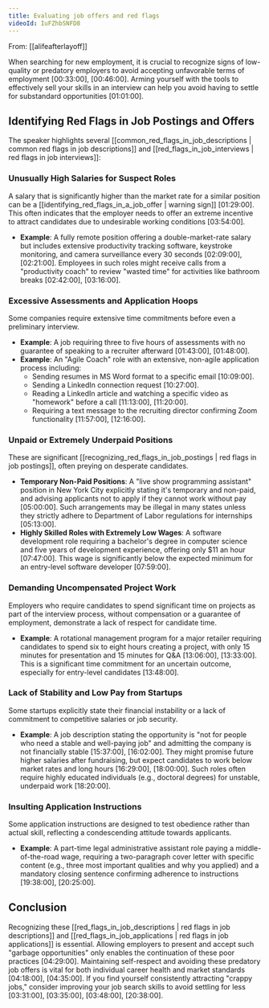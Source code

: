 ```yaml
---
title: Evaluating job offers and red flags
videoId: IuFZhbSNFD8
---
```


From: [[alifeafterlayoff]] <br/> 

When searching for new employment, it is crucial to recognize signs of low-quality or predatory employers to avoid accepting unfavorable terms of employment <a class="yt-timestamp" data-t="00:33:00">[00:33:00]</a>, <a class="yt-timestamp" data-t="00:46:00">[00:46:00]</a>. Arming yourself with the tools to effectively sell your skills in an interview can help you avoid having to settle for substandard opportunities <a class="yt-timestamp" data-t="01:01:00">[01:01:00]</a>.

## Identifying Red Flags in Job Postings and Offers

The speaker highlights several [[common_red_flags_in_job_descriptions | common red flags in job descriptions]] and [[red_flags_in_job_interviews | red flags in job interviews]]:

### Unusually High Salaries for Suspect Roles
A salary that is significantly higher than the market rate for a similar position can be a [[identifying_red_flags_in_a_job_offer | warning sign]] <a class="yt-timestamp" data-t="01:29:00">[01:29:00]</a>. This often indicates that the employer needs to offer an extreme incentive to attract candidates due to undesirable working conditions <a class="yt-timestamp" data-t="03:54:00">[03:54:00]</a>.

*   **Example**: A fully remote position offering a double-market-rate salary but includes extensive productivity tracking software, keystroke monitoring, and camera surveillance every 30 seconds <a class="yt-timestamp" data-t="02:09:00">[02:09:00]</a>, <a class="yt-timestamp" data-t="02:21:00">[02:21:00]</a>. Employees in such roles might receive calls from a "productivity coach" to review "wasted time" for activities like bathroom breaks <a class="yt-timestamp" data-t="02:42:00">[02:42:00]</a>, <a class="yt-timestamp" data-t="03:16:00">[03:16:00]</a>.

### Excessive Assessments and Application Hoops
Some companies require extensive time commitments before even a preliminary interview.

*   **Example**: A job requiring three to five hours of assessments with no guarantee of speaking to a recruiter afterward <a class="yt-timestamp" data-t="01:43:00">[01:43:00]</a>, <a class="yt-timestamp" data-t="01:48:00">[01:48:00]</a>.
*   **Example**: An "Agile Coach" role with an extensive, non-agile application process including:
    *   Sending resumes in MS Word format to a specific email <a class="yt-timestamp" data-t="10:09:00">[10:09:00]</a>.
    *   Sending a LinkedIn connection request <a class="yt-timestamp" data-t="10:27:00">[10:27:00]</a>.
    *   Reading a LinkedIn article and watching a specific video as "homework" before a call <a class="yt-timestamp" data-t="11:13:00">[11:13:00]</a>, <a class="yt-timestamp" data-t="11:20:00">[11:20:00]</a>.
    *   Requiring a text message to the recruiting director confirming Zoom functionality <a class="yt-timestamp" data-t="11:57:00">[11:57:00]</a>, <a class="yt-timestamp" data-t="12:16:00">[12:16:00]</a>.

### Unpaid or Extremely Underpaid Positions
These are significant [[recognizing_red_flags_in_job_postings | red flags in job postings]], often preying on desperate candidates.

*   **Temporary Non-Paid Positions**: A "live show programming assistant" position in New York City explicitly stating it's temporary and non-paid, and advising applicants not to apply if they cannot work without pay <a class="yt-timestamp" data-t="05:00:00">[05:00:00]</a>. Such arrangements may be illegal in many states unless they strictly adhere to Department of Labor regulations for internships <a class="yt-timestamp" data-t="05:13:00">[05:13:00]</a>.
*   **Highly Skilled Roles with Extremely Low Wages**: A software development role requiring a bachelor's degree in computer science and five years of development experience, offering only $11 an hour <a class="yt-timestamp" data-t="07:47:00">[07:47:00]</a>. This wage is significantly below the expected minimum for an entry-level software developer <a class="yt-timestamp" data-t="07:59:00">[07:59:00]</a>.

### Demanding Uncompensated Project Work
Employers who require candidates to spend significant time on projects as part of the interview process, without compensation or a guarantee of employment, demonstrate a lack of respect for candidate time.

*   **Example**: A rotational management program for a major retailer requiring candidates to spend six to eight hours creating a project, with only 15 minutes for presentation and 15 minutes for Q&A <a class="yt-timestamp" data-t="13:06:00">[13:06:00]</a>, <a class="yt-timestamp" data-t="13:33:00">[13:33:00]</a>. This is a significant time commitment for an uncertain outcome, especially for entry-level candidates <a class="yt-timestamp" data-t="13:48:00">[13:48:00]</a>.

### Lack of Stability and Low Pay from Startups
Some startups explicitly state their financial instability or a lack of commitment to competitive salaries or job security.

*   **Example**: A job description stating the opportunity is "not for people who need a stable and well-paying job" and admitting the company is not financially stable <a class="yt-timestamp" data-t="15:37:00">[15:37:00]</a>, <a class="yt-timestamp" data-t="16:02:00">[16:02:00]</a>. They might promise future higher salaries after fundraising, but expect candidates to work below market rates and long hours <a class="yt-timestamp" data-t="16:29:00">[16:29:00]</a>, <a class="yt-timestamp" data-t="18:00:00">[18:00:00]</a>. Such roles often require highly educated individuals (e.g., doctoral degrees) for unstable, underpaid work <a class="yt-timestamp" data-t="18:20:00">[18:20:00]</a>.

### Insulting Application Instructions
Some application instructions are designed to test obedience rather than actual skill, reflecting a condescending attitude towards applicants.

*   **Example**: A part-time legal administrative assistant role paying a middle-of-the-road wage, requiring a two-paragraph cover letter with specific content (e.g., three most important qualities and why you applied) and a mandatory closing sentence confirming adherence to instructions <a class="yt-timestamp" data-t="19:38:00">[19:38:00]</a>, <a class="yt-timestamp" data-t="20:25:00">[20:25:00]</a>.

## Conclusion

Recognizing these [[red_flags_in_job_descriptions | red flags in job descriptions]] and [[red_flags_in_job_applications | red flags in job applications]] is essential. Allowing employers to present and accept such "garbage opportunities" only enables the continuation of these poor practices <a class="yt-timestamp" data-t="04:29:00">[04:29:00]</a>. Maintaining self-respect and avoiding these predatory job offers is vital for both individual career health and market standards <a class="yt-timestamp" data-t="04:18:00">[04:18:00]</a>, <a class="yt-timestamp" data-t="04:35:00">[04:35:00]</a>. If you find yourself consistently attracting "crappy jobs," consider improving your job search skills to avoid settling for less <a class="yt-timestamp" data-t="03:31:00">[03:31:00]</a>, <a class="yt-timestamp" data-t="03:35:00">[03:35:00]</a>, <a class="yt-timestamp" data-t="03:48:00">[03:48:00]</a>, <a class="yt-timestamp" data-t="20:38:00">[20:38:00]</a>.